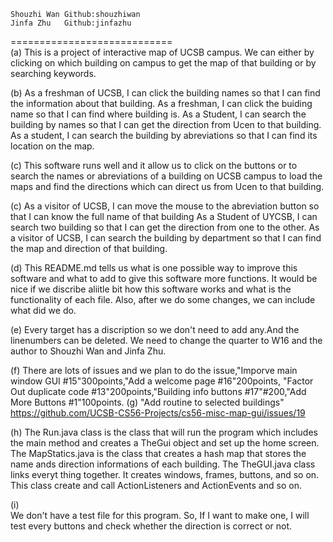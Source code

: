 
    Shouzhi Wan Github:shouzhiwan
    Jinfa Zhu	Github:jinfazhu
============================  
(a) 
This is a project of interactive map of UCSB campus. We can either by clicking on which building on campus to get the map of that building or by searching keywords.

(b) 
As a freshman of UCSB, I can click the building names so that I can find the information about that building.
As a freshman, I can click the buiding name so that I can find where building is.
As a Student, I can search the building by names so that I can get the direction from Ucen to that building.
As a student, I can search the building by abreviations so that I can find its location on the map.

(c)
This software runs well and it allow us to click on the buttons or to search the names or abreviations of a building on UCSB campus to load the maps and find the directions which can direct us from Ucen to that building.

(c)
As a visitor of UCSB, I can move the mouse to the abreviation button so that I can know the full name of that building
As a Student of UYCSB, I can search two building so that I can get the direction from one to the other.
As a visitor of UCSB, I can search the building by department so that I can find the map and direction of that building.

(d)
This README.md tells us what is one possible way to improve this software and what to add to give this software more functions. It would be nice if we discribe aliitle bit how this software works and what is the functionality of each file. Also, after we do some changes, we can include what did we do.

(e)
Every target has a discription so we don't need to add any.And the linenumbers can be deleted. We need to change the quarter to W16 and the author to Shouzhi Wan and Jinfa Zhu.

(f)
There are lots of issues and we plan to do the issue,"Imporve main window GUI #15"300points,"Add a welcome page #16"200points, "Factor Out duplicate code #13"200points,"Building info buttons #17"#200,"Add More Buttons #1"100points.
(g)
"Add routine to selected buildings" https://github.com/UCSB-CS56-Projects/cs56-misc-map-gui/issues/19

(h)
The Run.java class is the class that will run the program which includes the main method and creates a TheGui object and set up the home screen. The MapStatics.java is the class that creates a hash map that stores the name ands direction informations of each building. The TheGUI.java class links everyt thing together. It creates windows, frames, buttons, and so on. This class create and call ActionListeners and ActionEvents and so on.

(i)     
We don't have a test file for this program. So, If I want to make one, I will test every buttons and check whether the direction is correct or not.